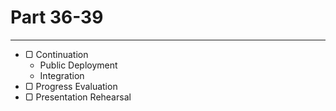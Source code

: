 # Part 36-39

---

* ▢ Continuation
  * Public Deployment
  * Integration
* ▢ Progress Evaluation
* ▢ Presentation Rehearsal
